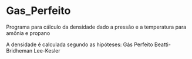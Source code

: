 # Gas_Perfeito

Programa para cálculo da densidade dado a pressão e a temperatura para amônia e propano

A densidade é calculada segundo as hipóteses:
Gás Perfeito
Beatti-Bridheman
Lee-Kesler
